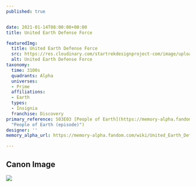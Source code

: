 ```yaml
---
published: true


date: 2021-01-14T08:00:00+00:00
title: United Earth Defense Force

featuredImg:
  title: United Earth Defense Force
  src: https://res.cloudinary.com/startrekdesignproject-com/image/upload/v1610661783/UEDF.png
  alt: United Earth Defense Force
taxonomy:
  time: 3100s
  quadrants: Alpha
  universes:
  - Prime
  affiliations:
  - Earth
  types:
  - Insignia
  franchise: Discovery
primary_reference: S03E03 [People of Earth](https://memory-alpha.fandom.com/wiki/People_of_Earth_(episode)
  "People of Earth (episode)")
designer: ''
memory_alpha_url: https://memory-alpha.fandom.com/wiki/United_Earth_Defense_Force

---
```

## Canon Image

![](https://res.cloudinary.com/startrekdesignproject-com/image/upload/v1610661783/UEDF-1.jpg)